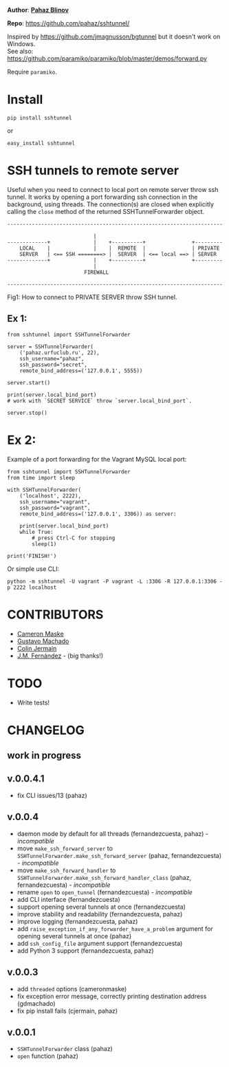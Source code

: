 **Author**: **[Pahaz Blinov](https://github.com/pahaz)**

**Repo**: https://github.com/pahaz/sshtunnel/

Inspired by https://github.com/jmagnusson/bgtunnel but it doesn't work on Windows.  
See also: https://github.com/paramiko/paramiko/blob/master/demos/forward.py

Require `paramiko`.

# Install #

    pip install sshtunnel

or

    easy_install sshtunnel

# SSH tunnels to remote server #

Useful when you need to connect to local port on remote server throw ssh
tunnel. It works by opening a port forwarding ssh connection in the
background, using threads. The connection(s) are closed when explicitly
calling the `close` method of the returned SSHTunnelForwarder object.

    ----------------------------------------------------------------------
    
                                |
    -------------+              |    +----------+               +---------
        LOCAL    |              |    |  REMOTE  |               | PRIVATE
        SERVER   | <== SSH ========> |  SERVER  | <== local ==> | SERVER
    -------------+              |    +----------+               +---------
                                |
                             FIREWALL
    
    ----------------------------------------------------------------------

Fig1: How to connect to PRIVATE SERVER throw SSH tunnel.


## Ex 1: ##

    from sshtunnel import SSHTunnelForwarder
    
    server = SSHTunnelForwarder(
        ('pahaz.urfuclub.ru', 22),
        ssh_username="pahaz",
        ssh_password="secret",
        remote_bind_address=('127.0.0.1', 5555))
    
    server.start()
    
    print(server.local_bind_port)
    # work with `SECRET SERVICE` throw `server.local_bind_port`.
    
    server.stop()

# Ex 2: ##

Example of a port forwarding for the Vagrant MySQL local port:
    
    from sshtunnel import SSHTunnelForwarder
    from time import sleep
    
    with SSHTunnelForwarder(
        ('localhost', 2222),
        ssh_username="vagrant",
        ssh_password="vagrant",
        remote_bind_address=('127.0.0.1', 3306)) as server:
    
        print(server.local_bind_port)
        while True:
            # press Ctrl-C for stopping
            sleep(1)
    
    print('FINISH!')

Or simple use CLI:

    python -m sshtunnel -U vagrant -P vagrant -L :3306 -R 127.0.0.1:3306 -p 2222 localhost


# CONTRIBUTORS #

 - [Cameron Maske](https://github.com/cameronmaske)
 - [Gustavo Machado](https://github.com/gdmachado)
 - [Colin Jermain](https://github.com/cjermain)
 - [J.M. Fernández](https://github.com/fernandezcuesta) - (big thanks!)

# TODO #

 - Write tests!
 
# CHANGELOG #

## work in progress ##

## v.0.0.4.1 ##
 - fix CLI issues/13 (pahaz)

## v.0.0.4 ##
 - daemon mode by default for all threads (fernandezcuesta, pahaz) - *incompatible*
 - move `make_ssh_forward_server` to `SSHTunnelForwarder.make_ssh_forward_server` (pahaz, fernandezcuesta) - *incompatible*
 - move `make_ssh_forward_handler` to `SSHTunnelForwarder.make_ssh_forward_handler_class` (pahaz, fernandezcuesta) - *incompatible*
 - rename `open` to `open_tunnel` (fernandezcuesta) - *incompatible*
 - add CLI interface (fernandezcuesta)
 - support opening several tunnels at once (fernandezcuesta)
 - improve stability and readability (fernandezcuesta, pahaz)
 - improve logging (fernandezcuesta, pahaz)
 - add `raise_exception_if_any_forwarder_have_a_problem` argument for opening several tunnels at once (pahaz)
 - add `ssh_config_file` argument support (fernandezcuesta)
 - add Python 3 support (fernandezcuesta, pahaz)

## v.0.0.3 ##
 - add `threaded` options (cameronmaske)
 - fix exception error message, correctly printing destination address (gdmachado)
 - fix pip install fails (cjermain, pahaz)

## v.0.0.1 ##
 - `SSHTunnelForwarder` class (pahaz)
 - `open` function (pahaz)

